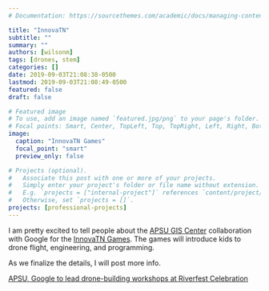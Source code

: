 ```yaml
---
# Documentation: https://sourcethemes.com/academic/docs/managing-content/

title: "InnovaTN"
subtitle: ""
summary: ""
authors: [wilsonm]
tags: [drones, stem]
categories: []
date: 2019-09-03T21:08:38-0500
lastmod: 2019-09-03T21:08:49-0500
featured: false
draft: false

# Featured image
# To use, add an image named `featured.jpg/png` to your page's folder.
# Focal points: Smart, Center, TopLeft, Top, TopRight, Left, Right, BottomLeft, Bottom, BottomRight.
image:
  caption: "InnovaTN Games"
  focal_point: "smart"
  preview_only: false

# Projects (optional).
#   Associate this post with one or more of your projects.
#   Simply enter your project's folder or file name without extension.
#   E.g. `projects = ["internal-project"]` references `content/project/deep-learning/index.md`.
#   Otherwise, set `projects = []`.
projects: [professional-projects]
---
```


I am pretty excited to tell people about the [APSU GIS Center](http://apsugis.org) collaboration with Google for the [InnovaTN Games](http://innovatn.org). The games will introduce kids to drone flight, engineering, and programming. 

As we finalize the details, I will post more info. 


[APSU, Google to lead drone-building workshops at Riverfest Celebration](https://clarksvillenow.com/local/apsu-google-to-lead-drone-building-workshops-at-riverfest-celebration/)
